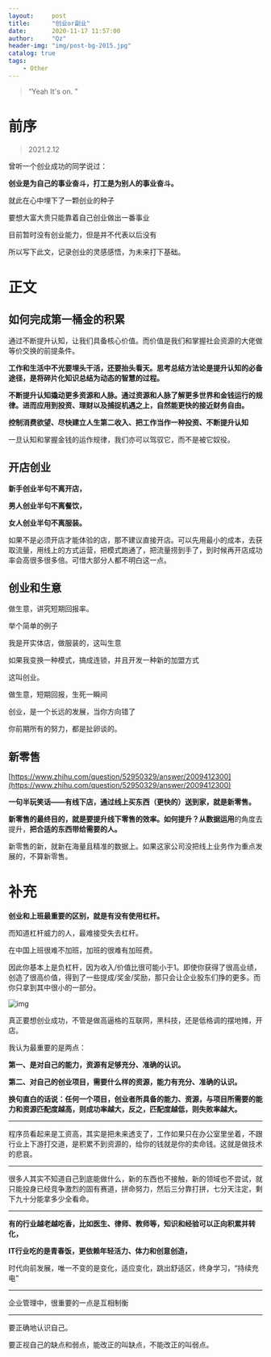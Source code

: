 ```yaml
---
layout:     post
title:      "创业or副业"
date:       2020-11-17 11:57:00
author:     "Qz"
header-img: "img/post-bg-2015.jpg"
catalog: true
tags:
    - Other
---
```


> “Yeah It's on. ”
>



# 前序

> 2021.2.12 

曾听一个创业成功的同学说过：

**创业是为自己的事业奋斗，打工是为别人的事业奋斗。**

就此在心中埋下了一颗创业的种子

要想大富大贵只能靠着自己创业做出一番事业

目前暂时没有创业能力，但是并不代表以后没有

所以写下此文，记录创业的灵感感悟，为未来打下基础。






# 正文





## **如何完成第一桶金的积累**

通过不断提升认知，让我们具备核心价值。而价值是我们和掌握社会资源的大佬做等价交换的前提条件。



**工作和生活中不光要埋头干活，还要抬头看天。思考总结方法论是提升认知的必备途径，是将碎片化知识总结为动态的智慧的过程。**



**不断提升认知撬动更多资源和人脉。通过资源和人脉了解更多世界和金钱运行的规律。进而应用到投资、理财以及捕捉机遇之上，自然能更快的接近财务自由。**



**控制消费欲望、尽快建立人生第二收入、把工作当作一种投资、不断提升认知**



一旦认知和掌握金钱的运作规律，我们亦可以驾驭它，而不是被它奴役。



## 开店创业

**新手创业半句不离开店，**

**男人创业半句不离餐饮，**

**女人创业半句不离服装。**



如果不是必须开店才能体验的店，那不建议直接开店。可以先用最小的成本，去获取流量，用线上的方式运营，把模式跑通了，把流量捞到手了，到时候再开店成功率会高很多很多倍。可惜大部分人都不明白这一点。





## 创业和生意

做生意，讲究短期回报率。

举个简单的例子

我是开实体店，做服装的，这叫生意

如果我变换一种模式，搞成连锁，并且开发一种新的加盟方式

这叫创业。

做生意，短期回报，生死一瞬间

创业，是一个长远的发展，当你方向错了

你前期所有的努力，都是扯卵谈的。







## 新零售

[https://www.zhihu.com/question/52950329/answer/2009412300](https://www.zhihu.com/question/52950329/answer/2009412300)

**一句半玩笑话——有线下店，通过线上买东西（更快的）送到家，就是新零售。**

**新零售的最终目的，就是要提升线下零售的效率。**如何提升？从**数据运用**的角度去提升，**把合适的东西带给需要的人。**

新零售的新，就新在海量且精准的数据上。如果这家公司没把线上业务作为重点发展的，不算新零售。









# 补充 

**创业和上班最重要的区别，就是有没有使用杠杆。**

而知道杠杆威力的人，最难接受失去杠杆。



在中国上班很难不加班，加班的很难有加班费。

因此你基本上是负杠杆，因为收入/价值比很可能小于1。即使你获得了很高业绩，创造了很高价值，得到了一些提成/奖金/奖励，那只会让企业股东们挣的更多。而你只拿到其中很小的一部分。

![img](https://pic4.zhimg.com/80/v2-d31d931e729b55c734e43669d9ed3122_720w.jpg?source=1940ef5c)

真正要想创业成功，不管是做高逼格的互联网，黑科技，还是低格调的摆地摊，开店。

我认为最重要的是两点：

**第一、是对自己的能力，资源有足够充分、准确的认识。**

**第二、对自己的创业项目，需要什么样的资源，能力有充分、准确的认识。**

**换句直白的话说：任何一个项目，创业者所具备的能力、资源，与项目所需要的能力和资源匹配度越高，则成功率越大，反之，匹配度越低，则失败率越大。**



---

程序员看起来是工资高，其实是把未来透支了，工作如果只在办公室里坐着，不跟行业上下游打交道，是积累不到资源的，给你的钱就是你的卖命钱。这就是做技术的悲哀。

---

很多人其实不知道自己到底能做什么，新的东西也不接触，新的领域也不尝试，就只能投身已经竞争激烈的固有赛道，拼命努力，然后三分靠打拼，七分天注定，剩下九十分能拿多少全看命。

---

**有的行业越老越吃香，比如医生、律师、教师等，知识和经验可以正向积累并转化，**

**IT行业吃的是青春饭，更依赖年轻活力、体力和创意创造，**

时代向前发展，唯一不变的是变化，适应变化，跳出舒适区，终身学习，“持续充电”

---

企业管理中，很重要的一点是互相制衡

---

要正确地认识自己。

要正视自己的缺点和弱点，能改正的叫缺点，不能改正的叫弱点。
